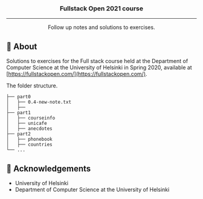 <h3 align="center">Fullstack Open 2021 course</h3>

---

<p align="center"> Follow up notes and solutions to exercises.
    <br> 
</p>

## 🧐 About <a name = "about"></a>

Solutions to exercises for the Full stack course held at the Department of Computer Science at the University of Helsinki in Spring 2020, available at [https://fullstackopen.com/](https://fullstackopen.com/).

The folder structure.

``` text
├── part0
│   ├── 0.4-new-note.txt
│   ├── 
├── part1
│   ├── courseinfo
│   ├── unicafe
│   ├── anecdotes
├── part2
│   ├── phonebook
│   ├── countries
└── ...
```

## 🎉 Acknowledgements <a name = "acknowledgement"></a>

- University of Helsinki
- Department of Computer Science at the University of Helsinki
